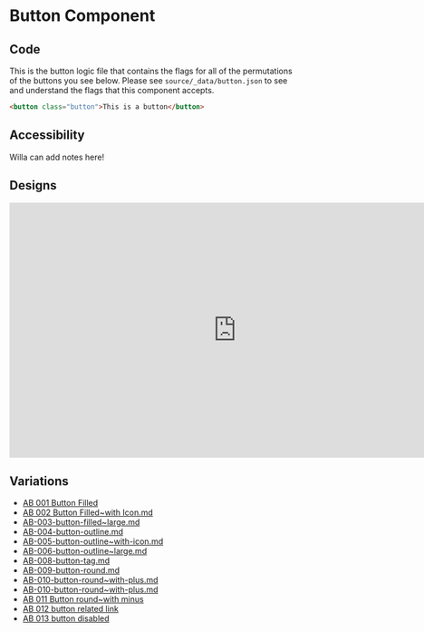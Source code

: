 # Button Component

## Code
This is the button logic file that contains the flags for all of the permutations of the buttons you see below. Please see `source/_data/button.json` to see and understand the flags that this component accepts.

```html
<button class="button">This is a button</button>
```

## Accessibility
Willa can add notes here!

## Designs
<iframe style="border: none;" width="800" height="450" src="https://www.figma.com/embed?embed_host=share&url=https%3A%2F%2Fwww.figma.com%2Ffile%2FqShodlfNCJHb8n03IFyApM%2FWorking-Component-Library%3Fnode-id%3D1275%253A1405" allowfullscreen></iframe>

## Variations
* [AB 001 Button Filled](00-atoms/buttons/AB-001-button-filled.md)
* [AB 002 Button Filled~with Icon.md](00-atoms/buttons/AB-002-button-filled~with-icon.md)
* [AB-003-button-filled~large.md](00-atoms/buttons/AB-003-button-filled~large.md)
* [AB-004-button-outline.md](00-atoms/buttons/AB-004-button-outline.md)
* [AB-005-button-outline~with-icon.md](00-atoms/buttons/AB-005-button-outline~with-icon.md)
* [AB-006-button-outline~large.md](00-atoms/buttons/AB-006-button-outline~large.md)
* [AB-008-button-tag.md](00-atoms/buttons/AB-007-button-cancel.md)
* [AB-009-button-round.md](00-atoms/buttons/AB-008-button-tag.md)
* [AB-010-button-round~with-plus.md](00-atoms/buttons/AB-009-button-round.md)
* [AB-010-button-round~with-plus.md](00-atoms/buttons/AB-010-button-round~with-plus.md)
* [AB 011 Button round~with minus](./00-atoms/buttons/AB-011-button-round~with-minus.md)
* [AB 012 button related link](00-atoms/buttons/AB-012-button-related-link.md)
* [AB 013 button disabled](00-atoms/buttons/AB-013-button-disabled.md)